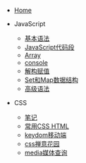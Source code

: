 - [Home](/)
- JavaScript
    - [基本语法](/JavaScript/基本语法.md)
    - [JavaScript代码段](/JavaScript/JavaScript代码段.md)
    - [Array](/JavaScript/Array.md)
    - [console](/JavaScript/console.md)
    - [解构赋值](/JavaScript/解构赋值.md)
    - [Set和Map数据结构](/JavaScript/Set和Map数据结构.md)
    - [高级语法](/JavaScript/高级语法.md)

- CSS
    - [笔记](/CSS/笔记.md)
    - [常用CSS HTML](/CSS/常用.md)
    - [keydom移动端](/CSS/keydom.md)
    - [css禅意花园](/CSS/css禅意花园.md)
    - [media媒体查询](/CSS/media媒体查询.md)
